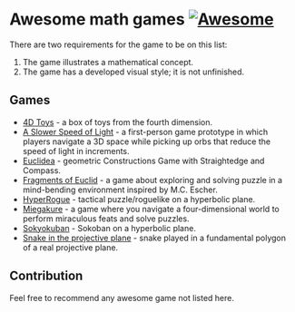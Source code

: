 # Awesome math games [![Awesome](https://awesome.re/badge.svg)](https://awesome.re)

There are two requirements for the game to be on this list:

 1. The game illustrates a mathematical concept.
 2. The game has a developed visual style; it is not unfinished.

## Games

 - [4D Toys](https://4dtoys.com/) - a box of toys from the fourth dimension.
 - [A Slower Speed of Light](http://gamelab.mit.edu/games/a-slower-speed-of-light/) - a first-person game prototype in which players navigate a 3D space while picking up orbs that reduce the speed of light in increments.
 - [Euclidea](https://www.euclidea.xyz/) - geometric Constructions Game with Straightedge and Compass.
 - [Fragments of Euclid](https://nusan.itch.io/fragments-of-euclid) - a game about exploring and solving puzzle in a mind-bending environment inspired by M.C. Escher.
 - [HyperRogue](http://www.roguetemple.com/z/hyper/) - tactical puzzle/roguelike on a hyperbolic plane.
 - [Miegakure](https://miegakure.com/) - a game where you navigate a four-dimensional world to perform miraculous feats and solve puzzles. 
 - [Sokyokuban](https://sokyokuban.com/) - Sokoban on a hyperbolic plane.
 - [Snake in the projective plane](https://ubavic.rs/snake/snake.html) - snake played in a fundamental polygon of a real projective plane.

## Contribution

Feel free to recommend any awesome game not listed here.
